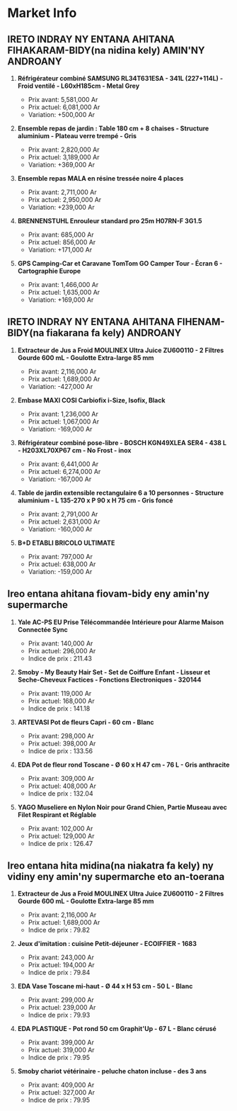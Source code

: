 # Market Info

## IRETO INDRAY NY ENTANA AHITANA FIHAKARAM-BIDY(na nidina kely) AMIN'NY ANDROANY

1. **Réfrigérateur combiné SAMSUNG RL34T631ESA - 341L (227+114L) - Froid ventilé - L60xH185cm - Metal Grey**
   - Prix avant: 5,581,000 Ar
   - Prix actuel: 6,081,000 Ar
   - Variation: +500,000 Ar

2. **Ensemble repas de jardin : Table 180 cm + 8 chaises - Structure aluminium - Plateau verre trempé - Gris**
   - Prix avant: 2,820,000 Ar
   - Prix actuel: 3,189,000 Ar
   - Variation: +369,000 Ar

3. **Ensemble repas MALA en résine tressée noire 4 places**
   - Prix avant: 2,711,000 Ar
   - Prix actuel: 2,950,000 Ar
   - Variation: +239,000 Ar

4. **BRENNENSTUHL Enrouleur standard pro 25m H07RN-F 3G1.5**
   - Prix avant: 685,000 Ar
   - Prix actuel: 856,000 Ar
   - Variation: +171,000 Ar

5. **GPS Camping-Car et Caravane TomTom GO Camper Tour - Écran 6 - Cartographie Europe**
   - Prix avant: 1,466,000 Ar
   - Prix actuel: 1,635,000 Ar
   - Variation: +169,000 Ar

## IRETO INDRAY NY ENTANA AHITANA FIHENAM-BIDY(na fiakarana fa kely) ANDROANY

1. **Extracteur de Jus a Froid MOULINEX Ultra Juice ZU600110 - 2 Filtres Gourde 600 mL - Goulotte Extra-large 85 mm**
   - Prix avant: 2,116,000 Ar
   - Prix actuel: 1,689,000 Ar
   - Variation: -427,000 Ar

2. **Embase MAXI COSI Carbiofix i-Size, Isofix, Black**
   - Prix avant: 1,236,000 Ar
   - Prix actuel: 1,067,000 Ar
   - Variation: -169,000 Ar

3. **Réfrigérateur combiné pose-libre - BOSCH KGN49XLEA SER4 - 438 L - H203XL70XP67 cm - No Frost - inox**
   - Prix avant: 6,441,000 Ar
   - Prix actuel: 6,274,000 Ar
   - Variation: -167,000 Ar

4. **Table de jardin extensible rectangulaire 6 a 10 personnes - Structure aluminium - L 135-270 x P 90 x H 75 cm - Gris foncé**
   - Prix avant: 2,791,000 Ar
   - Prix actuel: 2,631,000 Ar
   - Variation: -160,000 Ar

5. **B+D ETABLI BRICOLO ULTIMATE**
   - Prix avant: 797,000 Ar
   - Prix actuel: 638,000 Ar
   - Variation: -159,000 Ar

## Ireo entana ahitana fiovam-bidy eny amin'ny supermarche

1. **Yale AC-PS EU Prise Télécommandée Intérieure pour Alarme Maison Connectée Sync**
   - Prix avant: 140,000 Ar
   - Prix actuel: 296,000 Ar
   - Indice de prix : 211.43

2. **Smoby - My Beauty Hair Set - Set de Coiffure Enfant - Lisseur et Seche-Cheveux Factices - Fonctions Electroniques - 320144**
   - Prix avant: 119,000 Ar
   - Prix actuel: 168,000 Ar
   - Indice de prix : 141.18

3. **ARTEVASI Pot de fleurs Capri - 60 cm - Blanc**
   - Prix avant: 298,000 Ar
   - Prix actuel: 398,000 Ar
   - Indice de prix : 133.56

4. **EDA Pot de fleur rond Toscane - Ø 60 x H 47 cm - 76 L - Gris anthracite**
   - Prix avant: 309,000 Ar
   - Prix actuel: 408,000 Ar
   - Indice de prix : 132.04

5. **YAGO Museliere en Nylon Noir pour Grand Chien, Partie Museau avec Filet Respirant et Réglable**
   - Prix avant: 102,000 Ar
   - Prix actuel: 129,000 Ar
   - Indice de prix : 126.47

## Ireo entana hita midina(na niakatra fa kely) ny vidiny eny amin'ny supermarche eto an-toerana

1. **Extracteur de Jus a Froid MOULINEX Ultra Juice ZU600110 - 2 Filtres Gourde 600 mL - Goulotte Extra-large 85 mm**
   - Prix avant: 2,116,000 Ar
   - Prix actuel: 1,689,000 Ar
   - Indice de prix : 79.82

2. **Jeux d'imitation : cuisine Petit-déjeuner - ECOIFFIER - 1683**
   - Prix avant: 243,000 Ar
   - Prix actuel: 194,000 Ar
   - Indice de prix : 79.84

3. **EDA Vase Toscane mi-haut - Ø 44 x H 53 cm - 50 L - Blanc**
   - Prix avant: 299,000 Ar
   - Prix actuel: 239,000 Ar
   - Indice de prix : 79.93

4. **EDA PLASTIQUE - Pot rond 50 cm Graphit'Up - 67 L - Blanc cérusé**
   - Prix avant: 399,000 Ar
   - Prix actuel: 319,000 Ar
   - Indice de prix : 79.95

5. **Smoby chariot vétérinaire - peluche chaton incluse - des 3 ans**
   - Prix avant: 409,000 Ar
   - Prix actuel: 327,000 Ar
   - Indice de prix : 79.95


